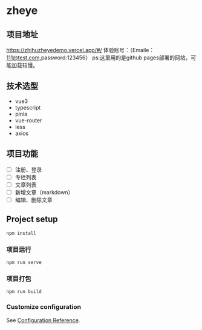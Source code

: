 # zheye

## 项目地址
https://zhihuzheyedemo.vercel.app/#/
体验账号：（Emaile：111@test.com,password:123456）
ps:这里用的是github pages部署的网站，可能加载较慢。

## 技术选型
- vue3
- typescript
- pinia
- vue-router
- less
- axios

## 项目功能
- [ ] 注册、登录
- [ ] 专栏列表
- [ ] 文章列表
- [ ] 新增文章（markdown）
- [ ] 编辑、删除文章

## Project setup
```
npm install
```

### 项目运行
```
npm run serve
```

### 项目打包
```
npm run build
```

### Customize configuration
See [Configuration Reference](https://cli.vuejs.org/config/).
